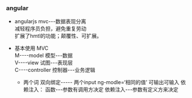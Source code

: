 ### angular
- angularjs
mvc---数据表现分离<br/>
减轻程序员负担，避免重复劳动<br/>
扩展了hmtl的功能；颠覆性、可扩展。<br/>
- 基本使用
  MVC<br/>
  M----model      模型---数据<br/>
  V----view       试图---表现层<br/>
  C----controller 控制器---业务逻辑<br/>

  - 两个词
  双向绑定----- 两个input ng-modle=‘相同的值’  可输出可输入
  依赖注入：
         函数---参数有调用方决定
        依赖注入---参数有定义方来决定
